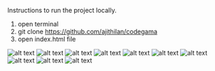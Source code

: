 Instructions to run the project locally.
1. open terminal
2. git clone https://github.com/ajithilan/codegama
3. open index.html file

![alt text](assets/readme/desktop-view-1.png)
![alt text](assets/readme/desktop-view-2.png)
![alt text](assets/readme/desktop-view-3.png)
![alt text](assets/readme/desktop-view-4.png)
![alt text](assets/readme/desktop-view-5.png)
![alt text](assets/readme/mobile-view-1.png)
![alt text](assets/readme/mobile-view-2.png)
![alt text](assets/readme/mobile-view-3.png)
![alt text](assets/readme/mobile-view-4.png)
![alt text](assets/readme/mobile-view-5.png)